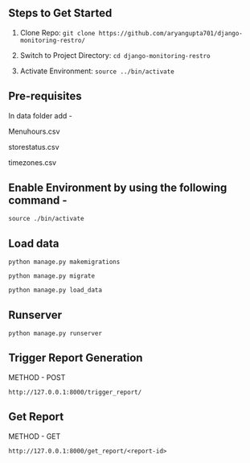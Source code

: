 ## Steps to Get Started 

1. Clone Repo: `git clone https://github.com/aryangupta701/django-monitoring-restro/`

2. Switch to Project Directory: `cd django-monitoring-restro`
 
3. Activate Environment: `source ../bin/activate`

## Pre-requisites 

In data folder add -

Menuhours.csv

storestatus.csv

timezones.csv

## Enable Environment by using the following command - 

`source ./bin/activate`

## Load data

`python manage.py makemigrations`

`python manage.py migrate`

`python manage.py load_data`

## Runserver 

`python manage.py runserver`


## Trigger Report Generation 

METHOD - POST 

`http://127.0.0.1:8000/trigger_report/`

## Get Report

METHOD - GET 

`http://127.0.0.1:8000/get_report/<report-id>`

